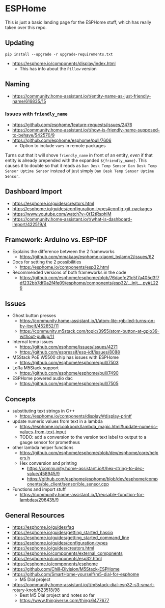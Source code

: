 # ESPHome

This is just a basic landing page for the ESPHome stuff, which has really taken over this repo.

## Updating

```
pip install --upgrade -r upgrade-requirements.txt
```

* https://esphome.io/components/display/index.html
  * This has info about the `Pillow` version

## Naming

* https://community.home-assistant.io/t/entity-name-as-just-friendly-name/616835/15

### Issues with `friendly_name`

* https://github.com/esphome/feature-requests/issues/2476
* https://community.home-assistant.io/t/how-is-friendly-name-supposed-to-behave/542570/9
* https://github.com/esphome/esphome/pull/7606
  * Option to include `vars` in remote packages

Turns out that it will shove `friendly_name` in front of an 
entity, _even_ if that entity is already prepended with the 
expanded `${friendly_name}`. This causes it to double so that 
it reads as `Dan Desk Temp Sensor Dan Desk Temp Sensor Uptime Sensor` 
instead of just simply `Dan Desk Temp Sensor Uptime Sensor`.

## Dashboard Import

* https://esphome.io/guides/creators.html
* https://esphome.io/guides/configuration-types#config-git-packages
* https://www.youtube.com/watch?v=0t12tRsphlM
* https://community.home-assistant.io/t/what-is-dashboard-import/422519/4

## Framework: Arduino vs. ESP-IDF

* Explains the difference between the 2 frameworks
  * https://github.com/mmakaay/esphome-xiaomi_bslamp2/issues/62
* Docs for setting the 2 possibilities
  * https://esphome.io/components/esp32.html
* Recommended versions of both frameworks in the code
  * https://github.com/esphome/esphome/blob/76daefe21c5f7a405d3f7df232bb7df0a2f4fe09/esphome/components/esp32/__init__.py#L229

## Issues

* Ghost button presses
  * https://community.home-assistant.io/t/atom-lite-rgb-led-turns-on-by-itself/452852/11
  * https://community.m5stack.com/topic/3955/atom-button-at-gpio39-without-pullup/11
* Internal temp issues
  * https://github.com/esphome/issues/issues/4271
  * https://github.com/espressif/esp-idf/issues/8088
* M5Stack PoE W5500 chip has issues with ESPHome
  * https://github.com/esphome/esphome/pull/7503
* LoRa M5Stack support
  * https://github.com/esphome/esphome/pull/7490
* ESPHome powered audio dac
  * https://github.com/esphome/esphome/pull/7505

## Concepts

* substituting text strings in C++
  * https://esphome.io/components/display/#display-printf
* update numeric values from text in a lambda
  * https://esphome.io/cookbook/lambda_magic.html#update-numeric-values-from-text-input
  * TODO: add a conversion to the version text label to output to a gauge sensor for prometheus
* other lambda helper functions
  * https://github.com/esphome/esphome/blob/dev/esphome/core/helpers.h
  * Hex conversion and printing
    * https://community.home-assistant.io/t/hex-string-to-dec-value/458945/9
    * https://github.com/esphome/esphome/blob/dev/esphome/components/ble_client/sensor/ble_sensor.cpp
* Functions and import stuff
  * https://community.home-assistant.io/t/reusable-function-for-lambdas/296435/9

## General Resources

* https://esphome.io/guides/faq
* https://esphome.io/guides/getting_started_hassio
* https://esphome.io/guides/getting_started_command_line
* https://esphome.io/guides/configuration-types
* https://esphome.io/guides/creators.html
* https://esphome.io/components/external_components
* https://esphome.io/components/esp32.html
* https://esphome.io/components/esphome
* https://github.com/Chill-Division/M5Stack-ESPHome
* https://github.com/SmartHome-yourself/m5-dial-for-esphome
  * M5 Dial project
* https://community.home-assistant.io/t/m5stack-dial-esp32-s3-smart-rotary-knob/623518/98
  * Best M5 Dial project and notes so far
  * https://www.thingiverse.com/thing:6477677
